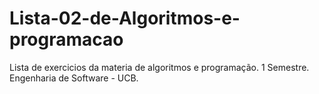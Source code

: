 # Lista-02-de-Algoritmos-e-programacao
Lista de exercicios da materia de algoritmos e programação.
1 Semestre.
Engenharia de Software - UCB.
